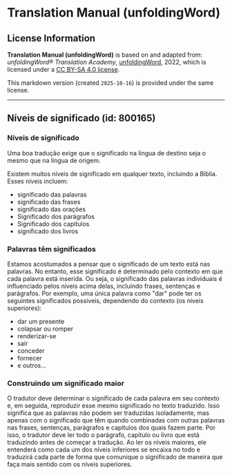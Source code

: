 # Translation Manual (unfoldingWord)

## License Information

**Translation Manual (unfoldingWord)** is based on and adapted from: _unfoldingWord® Translation Academy_, [unfoldingWord](https://unfoldingword.org/utw), 2022, which is licensed under a [CC BY-SA 4.0 license](https://creativecommons.org/licenses/by-sa/4.0/legalcode.en).

This markdown version (created `2025-10-16`) is provided under the same license.



--------------------------------

## Níveis de significado (id: 800165)

### Níveis de significado

Uma boa tradução exige que o significado na língua de destino seja o mesmo que na língua de origem.

Existem muitos níveis de significado em qualquer texto, incluindo a Bíblia. Esses níveis incluem:

* significado das palavras
* significado das frases
* significado das orações
* Significado dos parágrafos
* Significado dos capítulos
* significado dos livros

### Palavras têm significados

Estamos acostumados a pensar que o significado de um texto está nas palavras. No entanto, esse significado é determinado pelo contexto em que cada palavra está inserida. Ou seja, o significado das palavras individuais é influenciado pelos níveis acima delas, incluindo frases, sentenças e parágrafos. Por exemplo, uma única palavra como "dar" pode ter os seguintes significados possíveis, dependendo do contexto (os níveis superiores):

* dar um presente
* colapsar ou romper
* renderizar\-se
* sair
* conceder
* fornecer
* e outros...

### Construindo um significado maior

O tradutor deve determinar o significado de cada palavra em seu contexto e, em seguida, reproduzir esse mesmo significado no texto traduzido. Isso significa que as palavras não podem ser traduzidas isoladamente, mas apenas com o significado que têm quando combinadas com outras palavras nas frases, sentenças, parágrafos e capítulos dos quais fazem parte. Por isso, o tradutor deve ler todo o parágrafo, capítulo ou livro que está traduzindo antes de começar a tradução. Ao ler os níveis maiores, ele entenderá como cada um dos níveis inferiores se encaixa no todo e traduzirá cada parte de forma que comunique o significado de maneira que faça mais sentido com os níveis superiores.


